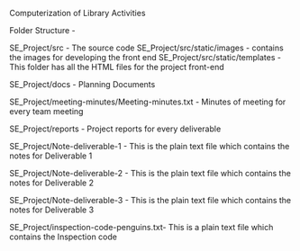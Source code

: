Computerization of Library Activities

Folder Structure -

SE_Project/src - The source code 
SE_Project/src/static/images - contains the images for developing the front end
SE_Project/src/static/templates - This folder has all the HTML files for the project front-end

SE_Project/docs - Planning Documents

SE_Project/meeting-minutes/Meeting-minutes.txt - Minutes of meeting for every team meeting

SE_Project/reports - Project reports for every deliverable



SE_Project/Note-deliverable-1 - This is the plain text file which contains the notes for Deliverable 1

SE_Project/Note-deliverable-2 - This is the plain text file which contains the notes for Deliverable 2

SE_Project/Note-deliverable-3 - This is the plain text file which contains the notes for Deliverable 3

SE_Project/inspection-code-penguins.txt- This is a plain text file which contains the Inspection code
